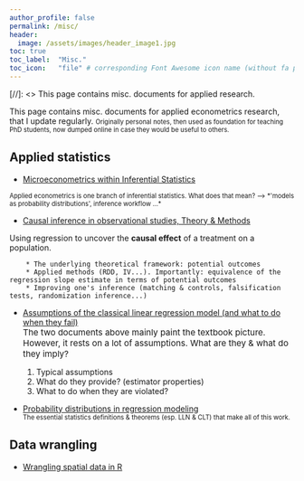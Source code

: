 ```yaml
---
author_profile: false
permalink: /misc/
header:
  image: /assets/images/header_image1.jpg
toc: true
toc_label: 	"Misc."
toc_icon: 	"file" # corresponding Font Awesome icon name (without fa prefix)
---
```



[//]: <> This page contains misc. documents for applied research.

This page contains misc. documents for applied econometrics research, that I update regularly.
<span style="font-size:0.8em;">
Originally personal notes, then used as foundation for teaching PhD students, now dumped online in case they would be useful to others.</span>  


## Applied statistics

  - [Microeconometrics within Inferential Statistics](../docs/microeconometrics.pdf)  
<span style="font-size:0.8em;">
Applied econometrics is one branch of inferential statistics. What does that mean? --> *'models as probability distributions', inference workflow ...*</span>  
      
      
  - [Causal inference in observational studies, Theory & Methods](../docs/causal_inference.pdf)  

Using regression to uncover the **causal effect** of a treatment on a population.

        * The underlying theoretical framework: potential outcomes
        * Applied methods (RDD, IV...). Importantly: equivalence of the regression slope estimate in terms of potential outcomes
        * Improving one's inference (matching & controls, falsification tests, randomization inference...)

      
  - [Assumptions of the classical linear regression model (and what to do when they fail)](../docs/CLRM&estimators.pdf)  
<span style="font-size:15px;">The two documents above mainly paint the textbook picture. However, it rests on a lot of assumptions. What are they & what do they imply?</span>  
    1. Typical assumptions
    2. What do they provide? (estimator properties)
    3. What to do when they are violated?

      
  - [Probability distributions in regression modeling](../docs/proba_theory.pdf)  
<span style="font-size:0.8em;">The essential statistics definitions & theorems (esp. LLN & CLT) that make all of this work.</span>  


## Data wrangling

  - [Wrangling spatial data in R](../docs/spatialData_R.pdf)

